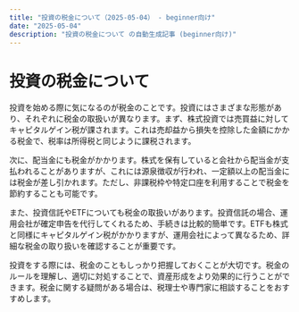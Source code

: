 ```yaml
---
title: "投資の税金について（2025-05-04） - beginner向け"
date: "2025-05-04"
description: "投資の税金について の自動生成記事 (beginner向け)"
---
```


# 投資の税金について

投資を始める際に気になるのが税金のことです。投資にはさまざまな形態があり、それぞれに税金の取扱いが異なります。まず、株式投資では売買益に対してキャピタルゲイン税が課されます。これは売却益から損失を控除した金額にかかる税金で、税率は所得税と同じように課税されます。

次に、配当金にも税金がかかります。株式を保有していると会社から配当金が支払われることがありますが、これには源泉徴収が行われ、一定額以上の配当金には税金が差し引かれます。ただし、非課税枠や特定口座を利用することで税金を節約することも可能です。

また、投資信託やETFについても税金の取扱いがあります。投資信託の場合、運用会社が確定申告を代行してくれるため、手続きは比較的簡単です。ETFも株式と同様にキャピタルゲイン税がかかりますが、運用会社によって異なるため、詳細な税金の取り扱いを確認することが重要です。

投資をする際には、税金のこともしっかり把握しておくことが大切です。税金のルールを理解し、適切に対処することで、資産形成をより効果的に行うことができます。税金に関する疑問がある場合は、税理士や専門家に相談することをおすすめします。
